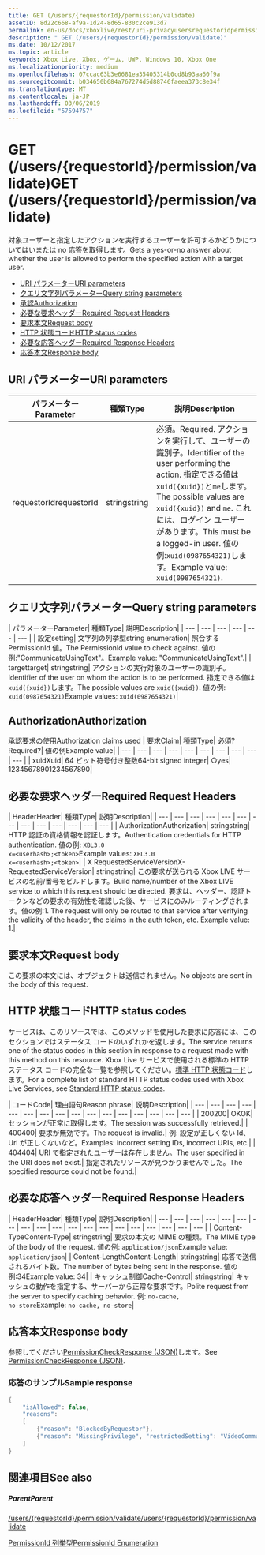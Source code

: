 ```yaml
---
title: GET (/users/{requestorId}/permission/validate)
assetID: 8d22c668-af9a-1d24-8d65-830c2ce913d7
permalink: en-us/docs/xboxlive/rest/uri-privacyusersrequestoridpermissionvalidateget.html
description: " GET (/users/{requestorId}/permission/validate)"
ms.date: 10/12/2017
ms.topic: article
keywords: Xbox Live, Xbox, ゲーム, UWP, Windows 10, Xbox One
ms.localizationpriority: medium
ms.openlocfilehash: 07ccac63b3e6681ea35405314b0cd8b93aa60f9a
ms.sourcegitcommit: b034650b684a767274d5d88746faeea373c8e34f
ms.translationtype: MT
ms.contentlocale: ja-JP
ms.lasthandoff: 03/06/2019
ms.locfileid: "57594757"
---
```

# <a name="get-usersrequestoridpermissionvalidate"></a><span data-ttu-id="eec76-104">GET (/users/{requestorId}/permission/validate)</span><span class="sxs-lookup"><span data-stu-id="eec76-104">GET (/users/{requestorId}/permission/validate)</span></span>
<span data-ttu-id="eec76-105">対象ユーザーと指定したアクションを実行するユーザーを許可するかどうかについてはいまたは no 応答を取得します。</span><span class="sxs-lookup"><span data-stu-id="eec76-105">Gets a yes-or-no answer about whether the user is allowed to perform the specified action with a target user.</span></span>

  * [<span data-ttu-id="eec76-106">URI パラメーター</span><span class="sxs-lookup"><span data-stu-id="eec76-106">URI parameters</span></span>](#ID4EQ)
  * [<span data-ttu-id="eec76-107">クエリ文字列パラメーター</span><span class="sxs-lookup"><span data-stu-id="eec76-107">Query string parameters</span></span>](#ID4E2)
  * [<span data-ttu-id="eec76-108">承認</span><span class="sxs-lookup"><span data-stu-id="eec76-108">Authorization</span></span>](#ID4EDC)
  * [<span data-ttu-id="eec76-109">必要な要求ヘッダー</span><span class="sxs-lookup"><span data-stu-id="eec76-109">Required Request Headers</span></span>](#ID4EID)
  * [<span data-ttu-id="eec76-110">要求本文</span><span class="sxs-lookup"><span data-stu-id="eec76-110">Request body</span></span>](#ID4ETE)
  * [<span data-ttu-id="eec76-111">HTTP 状態コード</span><span class="sxs-lookup"><span data-stu-id="eec76-111">HTTP status codes</span></span>](#ID4E5E)
  * [<span data-ttu-id="eec76-112">必要な応答ヘッダー</span><span class="sxs-lookup"><span data-stu-id="eec76-112">Required Response Headers</span></span>](#ID4ETG)
  * [<span data-ttu-id="eec76-113">応答本文</span><span class="sxs-lookup"><span data-stu-id="eec76-113">Response body</span></span>](#ID4EKAAC)

<a id="ID4EQ"></a>


## <a name="uri-parameters"></a><span data-ttu-id="eec76-114">URI パラメーター</span><span class="sxs-lookup"><span data-stu-id="eec76-114">URI parameters</span></span>

| <span data-ttu-id="eec76-115">パラメーター</span><span class="sxs-lookup"><span data-stu-id="eec76-115">Parameter</span></span>| <span data-ttu-id="eec76-116">種類</span><span class="sxs-lookup"><span data-stu-id="eec76-116">Type</span></span>| <span data-ttu-id="eec76-117">説明</span><span class="sxs-lookup"><span data-stu-id="eec76-117">Description</span></span>|
| --- | --- | --- |
| <span data-ttu-id="eec76-118">requestorId</span><span class="sxs-lookup"><span data-stu-id="eec76-118">requestorId</span></span>| <span data-ttu-id="eec76-119">string</span><span class="sxs-lookup"><span data-stu-id="eec76-119">string</span></span>| <span data-ttu-id="eec76-120">必須。</span><span class="sxs-lookup"><span data-stu-id="eec76-120">Required.</span></span> <span data-ttu-id="eec76-121">アクションを実行して、ユーザーの識別子。</span><span class="sxs-lookup"><span data-stu-id="eec76-121">Identifier of the user performing the action.</span></span> <span data-ttu-id="eec76-122">指定できる値は<code>xuid({xuid})</code>と<code>me</code>します。</span><span class="sxs-lookup"><span data-stu-id="eec76-122">The possible values are <code>xuid({xuid})</code> and <code>me</code>.</span></span> <span data-ttu-id="eec76-123">これには、ログイン ユーザーがあります。</span><span class="sxs-lookup"><span data-stu-id="eec76-123">This must be a logged-in user.</span></span> <span data-ttu-id="eec76-124">値の例:<code>xuid(0987654321)</code>します。</span><span class="sxs-lookup"><span data-stu-id="eec76-124">Example value: <code>xuid(0987654321)</code>.</span></span>|

<a id="ID4E2"></a>


## <a name="query-string-parameters"></a><span data-ttu-id="eec76-125">クエリ文字列パラメーター</span><span class="sxs-lookup"><span data-stu-id="eec76-125">Query string parameters</span></span>

| <span data-ttu-id="eec76-126">パラメーター</span><span class="sxs-lookup"><span data-stu-id="eec76-126">Parameter</span></span>| <span data-ttu-id="eec76-127">種類</span><span class="sxs-lookup"><span data-stu-id="eec76-127">Type</span></span>| <span data-ttu-id="eec76-128">説明</span><span class="sxs-lookup"><span data-stu-id="eec76-128">Description</span></span>|
| --- | --- | --- | --- | --- | --- |
| <span data-ttu-id="eec76-129">設定</span><span class="sxs-lookup"><span data-stu-id="eec76-129">setting</span></span>| <span data-ttu-id="eec76-130">文字列の列挙型</span><span class="sxs-lookup"><span data-stu-id="eec76-130">string enumeration</span></span>| <span data-ttu-id="eec76-131">照合する PermissionId 値。</span><span class="sxs-lookup"><span data-stu-id="eec76-131">The PermissionId value to check against.</span></span> <span data-ttu-id="eec76-132">値の例:"CommunicateUsingText"。</span><span class="sxs-lookup"><span data-stu-id="eec76-132">Example value: "CommunicateUsingText".</span></span>|
| <span data-ttu-id="eec76-133">target</span><span class="sxs-lookup"><span data-stu-id="eec76-133">target</span></span>| <span data-ttu-id="eec76-134">string</span><span class="sxs-lookup"><span data-stu-id="eec76-134">string</span></span>| <span data-ttu-id="eec76-135">アクションの実行対象のユーザーの識別子。</span><span class="sxs-lookup"><span data-stu-id="eec76-135">Identifier of the user on whom the action is to be performed.</span></span> <span data-ttu-id="eec76-136">指定できる値は<code>xuid({xuid})</code>します。</span><span class="sxs-lookup"><span data-stu-id="eec76-136">The possible values are <code>xuid({xuid})</code>.</span></span> <span data-ttu-id="eec76-137">値の例: <code>xuid(0987654321)</code></span><span class="sxs-lookup"><span data-stu-id="eec76-137">Example values: <code>xuid(0987654321)</code></span></span>|

<a id="ID4EDC"></a>


## <a name="authorization"></a><span data-ttu-id="eec76-138">Authorization</span><span class="sxs-lookup"><span data-stu-id="eec76-138">Authorization</span></span>

<span data-ttu-id="eec76-139">承認要求の使用</span><span class="sxs-lookup"><span data-stu-id="eec76-139">Authorization claims used</span></span> | <span data-ttu-id="eec76-140">要求</span><span class="sxs-lookup"><span data-stu-id="eec76-140">Claim</span></span>| <span data-ttu-id="eec76-141">種類</span><span class="sxs-lookup"><span data-stu-id="eec76-141">Type</span></span>| <span data-ttu-id="eec76-142">必須?</span><span class="sxs-lookup"><span data-stu-id="eec76-142">Required?</span></span>| <span data-ttu-id="eec76-143">値の例</span><span class="sxs-lookup"><span data-stu-id="eec76-143">Example value</span></span>|
| --- | --- | --- | --- | --- | --- | --- | --- | --- | --- |
| <span data-ttu-id="eec76-144">xuid</span><span class="sxs-lookup"><span data-stu-id="eec76-144">Xuid</span></span>| <span data-ttu-id="eec76-145">64 ビット符号付き整数</span><span class="sxs-lookup"><span data-stu-id="eec76-145">64-bit signed integer</span></span>| <span data-ttu-id="eec76-146">○</span><span class="sxs-lookup"><span data-stu-id="eec76-146">yes</span></span>| <span data-ttu-id="eec76-147">1234567890</span><span class="sxs-lookup"><span data-stu-id="eec76-147">1234567890</span></span>|

<a id="ID4EID"></a>


## <a name="required-request-headers"></a><span data-ttu-id="eec76-148">必要な要求ヘッダー</span><span class="sxs-lookup"><span data-stu-id="eec76-148">Required Request Headers</span></span>

| <span data-ttu-id="eec76-149">Header</span><span class="sxs-lookup"><span data-stu-id="eec76-149">Header</span></span>| <span data-ttu-id="eec76-150">種類</span><span class="sxs-lookup"><span data-stu-id="eec76-150">Type</span></span>| <span data-ttu-id="eec76-151">説明</span><span class="sxs-lookup"><span data-stu-id="eec76-151">Description</span></span>|
| --- | --- | --- | --- | --- | --- | --- | --- | --- | --- | --- | --- | --- |
| <span data-ttu-id="eec76-152">Authorization</span><span class="sxs-lookup"><span data-stu-id="eec76-152">Authorization</span></span>| <span data-ttu-id="eec76-153">string</span><span class="sxs-lookup"><span data-stu-id="eec76-153">string</span></span>| <span data-ttu-id="eec76-154">HTTP 認証の資格情報を認証します。</span><span class="sxs-lookup"><span data-stu-id="eec76-154">Authentication credentials for HTTP authentication.</span></span> <span data-ttu-id="eec76-155">値の例: <code>XBL3.0 x=&lt;userhash>;&lt;token></code></span><span class="sxs-lookup"><span data-stu-id="eec76-155">Example values: <code>XBL3.0 x=&lt;userhash>;&lt;token></code></span></span>|
| <span data-ttu-id="eec76-156">X RequestedServiceVersion</span><span class="sxs-lookup"><span data-stu-id="eec76-156">X-RequestedServiceVersion</span></span>| <span data-ttu-id="eec76-157">string</span><span class="sxs-lookup"><span data-stu-id="eec76-157">string</span></span>| <span data-ttu-id="eec76-158">この要求が送られる Xbox LIVE サービスの名前/番号をビルドします。</span><span class="sxs-lookup"><span data-stu-id="eec76-158">Build name/number of the Xbox LIVE service to which this request should be directed.</span></span> <span data-ttu-id="eec76-159">要求は、ヘッダー、認証トークンなどの要求の有効性を確認した後、サービスにのみルーティングされます。値の例:1. </span><span class="sxs-lookup"><span data-stu-id="eec76-159">The request will only be routed to that service after verifying the validity of the header, the claims in the auth token, etc. Example value: 1.</span></span>|

<a id="ID4ETE"></a>


## <a name="request-body"></a><span data-ttu-id="eec76-160">要求本文</span><span class="sxs-lookup"><span data-stu-id="eec76-160">Request body</span></span>

<span data-ttu-id="eec76-161">この要求の本文には、オブジェクトは送信されません。</span><span class="sxs-lookup"><span data-stu-id="eec76-161">No objects are sent in the body of this request.</span></span>

<a id="ID4E5E"></a>


## <a name="http-status-codes"></a><span data-ttu-id="eec76-162">HTTP 状態コード</span><span class="sxs-lookup"><span data-stu-id="eec76-162">HTTP status codes</span></span>

<span data-ttu-id="eec76-163">サービスは、このリソースでは、このメソッドを使用した要求に応答には、このセクションではステータス コードのいずれかを返します。</span><span class="sxs-lookup"><span data-stu-id="eec76-163">The service returns one of the status codes in this section in response to a request made with this method on this resource.</span></span> <span data-ttu-id="eec76-164">Xbox Live サービスで使用される標準の HTTP ステータス コードの完全な一覧を参照してください。[標準 HTTP 状態コード](../../additional/httpstatuscodes.md)します。</span><span class="sxs-lookup"><span data-stu-id="eec76-164">For a complete list of standard HTTP status codes used with Xbox Live Services, see [Standard HTTP status codes](../../additional/httpstatuscodes.md).</span></span>

| <span data-ttu-id="eec76-165">コード</span><span class="sxs-lookup"><span data-stu-id="eec76-165">Code</span></span>| <span data-ttu-id="eec76-166">理由語句</span><span class="sxs-lookup"><span data-stu-id="eec76-166">Reason phrase</span></span>| <span data-ttu-id="eec76-167">説明</span><span class="sxs-lookup"><span data-stu-id="eec76-167">Description</span></span>|
| --- | --- | --- | --- | --- | --- | --- | --- | --- | --- | --- | --- | --- | --- | --- | --- |
| <span data-ttu-id="eec76-168">200</span><span class="sxs-lookup"><span data-stu-id="eec76-168">200</span></span>| <span data-ttu-id="eec76-169">OK</span><span class="sxs-lookup"><span data-stu-id="eec76-169">OK</span></span>| <span data-ttu-id="eec76-170">セッションが正常に取得します。</span><span class="sxs-lookup"><span data-stu-id="eec76-170">The session was successfully retrieved.</span></span>|
| <span data-ttu-id="eec76-171">400</span><span class="sxs-lookup"><span data-stu-id="eec76-171">400</span></span>| <span data-ttu-id="eec76-172">要求が無効です。</span><span class="sxs-lookup"><span data-stu-id="eec76-172">The request is invalid.</span></span>| <span data-ttu-id="eec76-173">例: 設定が正しくない Id、Uri が正しくないなど。</span><span class="sxs-lookup"><span data-stu-id="eec76-173">Examples: incorrect setting IDs, incorrect URIs, etc.</span></span>|
| <span data-ttu-id="eec76-174">404</span><span class="sxs-lookup"><span data-stu-id="eec76-174">404</span></span>| <span data-ttu-id="eec76-175">URI で指定されたユーザーは存在しません。</span><span class="sxs-lookup"><span data-stu-id="eec76-175">The user specified in the URI does not exist.</span></span>| <span data-ttu-id="eec76-176">指定されたリソースが見つかりませんでした。</span><span class="sxs-lookup"><span data-stu-id="eec76-176">The specified resource could not be found.</span></span>|

<a id="ID4ETG"></a>


## <a name="required-response-headers"></a><span data-ttu-id="eec76-177">必要な応答ヘッダー</span><span class="sxs-lookup"><span data-stu-id="eec76-177">Required Response Headers</span></span>

| <span data-ttu-id="eec76-178">Header</span><span class="sxs-lookup"><span data-stu-id="eec76-178">Header</span></span>| <span data-ttu-id="eec76-179">種類</span><span class="sxs-lookup"><span data-stu-id="eec76-179">Type</span></span>| <span data-ttu-id="eec76-180">説明</span><span class="sxs-lookup"><span data-stu-id="eec76-180">Description</span></span>|
| --- | --- | --- | --- | --- | --- | --- | --- | --- | --- | --- | --- | --- | --- | --- | --- | --- | --- | --- |
| <span data-ttu-id="eec76-181">Content-Type</span><span class="sxs-lookup"><span data-stu-id="eec76-181">Content-Type</span></span>| <span data-ttu-id="eec76-182">string</span><span class="sxs-lookup"><span data-stu-id="eec76-182">string</span></span>| <span data-ttu-id="eec76-183">要求の本文の MIME の種類。</span><span class="sxs-lookup"><span data-stu-id="eec76-183">The MIME type of the body of the request.</span></span> <span data-ttu-id="eec76-184">値の例: <code>application/json</code></span><span class="sxs-lookup"><span data-stu-id="eec76-184">Example value: <code>application/json</code></span></span>|
| <span data-ttu-id="eec76-185">Content-Length</span><span class="sxs-lookup"><span data-stu-id="eec76-185">Content-Length</span></span>| <span data-ttu-id="eec76-186">string</span><span class="sxs-lookup"><span data-stu-id="eec76-186">string</span></span>| <span data-ttu-id="eec76-187">応答で送信されるバイト数。</span><span class="sxs-lookup"><span data-stu-id="eec76-187">The number of bytes being sent in the response.</span></span> <span data-ttu-id="eec76-188">値の例:34</span><span class="sxs-lookup"><span data-stu-id="eec76-188">Example value: 34</span></span>|
| <span data-ttu-id="eec76-189">キャッシュ制御</span><span class="sxs-lookup"><span data-stu-id="eec76-189">Cache-Control</span></span>| <span data-ttu-id="eec76-190">string</span><span class="sxs-lookup"><span data-stu-id="eec76-190">string</span></span>| <span data-ttu-id="eec76-191">キャッシュの動作を指定する、サーバーから正常な要求です。</span><span class="sxs-lookup"><span data-stu-id="eec76-191">Polite request from the server to specify caching behavior.</span></span> <span data-ttu-id="eec76-192">例: <code>no-cache, no-store</code></span><span class="sxs-lookup"><span data-stu-id="eec76-192">Example: <code>no-cache, no-store</code></span></span>|

<a id="ID4EKAAC"></a>


## <a name="response-body"></a><span data-ttu-id="eec76-193">応答本文</span><span class="sxs-lookup"><span data-stu-id="eec76-193">Response body</span></span>

<span data-ttu-id="eec76-194">参照してください[PermissionCheckResponse (JSON)](../../json/json-permissioncheckresponse.md)します。</span><span class="sxs-lookup"><span data-stu-id="eec76-194">See [PermissionCheckResponse (JSON)](../../json/json-permissioncheckresponse.md).</span></span>

<a id="ID4EWAAC"></a>


### <a name="sample-response"></a><span data-ttu-id="eec76-195">応答のサンプル</span><span class="sxs-lookup"><span data-stu-id="eec76-195">Sample response</span></span>


```cpp
{
    "isAllowed": false,
    "reasons":
    [
        {"reason": "BlockedByRequestor"},
        {"reason": "MissingPrivilege", "restrictedSetting": "VideoCommunications"}
    ]
}

```


<a id="ID4EABAC"></a>


## <a name="see-also"></a><span data-ttu-id="eec76-196">関連項目</span><span class="sxs-lookup"><span data-stu-id="eec76-196">See also</span></span>

<a id="ID4ECBAC"></a>


##### <a name="parent"></a><span data-ttu-id="eec76-197">Parent</span><span class="sxs-lookup"><span data-stu-id="eec76-197">Parent</span></span>

[<span data-ttu-id="eec76-198">/users/{requestorId}/permission/validate</span><span class="sxs-lookup"><span data-stu-id="eec76-198">/users/{requestorId}/permission/validate</span></span>](uri-privacyusersrequestoridpermissionvalidate.md)

 [<span data-ttu-id="eec76-199">PermissionId 列挙型</span><span class="sxs-lookup"><span data-stu-id="eec76-199">PermissionId Enumeration</span></span>](../../enums/privacy-enum-permissionid.md)
